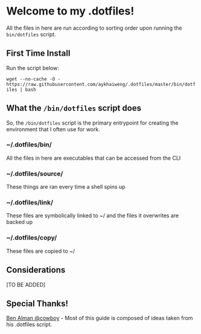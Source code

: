 # Welcome to my .dotfiles!
All the files in here are run according to sorting order upon running the `bin/dotfiles` script.

## First Time Install
Run the script below:

`wget --no-cache -O - https://raw.githubusercontent.com/aykhaiweng/.dotfiles/master/bin/dotfiles | bash`
## What the `/bin/dotfiles` script does
So, the `/bin/dotfiles` script is the primary entrypoint for creating the environment that I often use for work.

### ~/.dotfiles/bin/
All the files in here are executables that can be accessed from the CLI

### ~/.dotfiles/source/
These things are ran every time a shell spins up

### ~/.dotfiles/link/
These files are symbolically linked to ~/ and the files it overwrites are backed up

### ~/.dotfiles/copy/
These files are copied to ~/

## Considerations
[TO BE ADDED]

## Special Thanks!
[Ben Alman @cowboy](https://github.com/cowboy/dotfiles) - Most of this guide is composed of ideas taken from his .dotfiles script.
